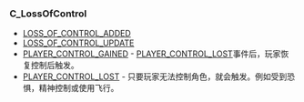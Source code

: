 ### C\_LossOfControl

* [LOSS\_OF\_CONTROL\_ADDED](https://wow.gamepedia.com/LOSS_OF_CONTROL_ADDED)
* [LOSS\_OF\_CONTROL\_UPDATE](https://wow.gamepedia.com/LOSS_OF_CONTROL_UPDATE)
* [PLAYER\_CONTROL\_GAINED](https://wow.gamepedia.com/PLAYER_CONTROL_GAINED) - [PLAYER\_CONTROL\_LOST](https://wow.gamepedia.com/PLAYER_CONTROL_LOST)事件后，玩家恢复控制后触发。
* [PLAYER\_CONTROL\_LOST](https://wow.gamepedia.com/PLAYER_CONTROL_LOST) - 只要玩家无法控制角色，就会触发。例如受到恐惧，精神控制或使用飞行。



